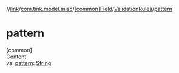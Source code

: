 //[link](../../../index.md)/[com.tink.model.misc](../../index.md)/[[common]Field](../index.md)/[ValidationRules](index.md)/[pattern](pattern.md)



# pattern  
[common]  
Content  
val [pattern](pattern.md): [String](https://kotlinlang.org/api/latest/jvm/stdlib/kotlin/-string/index.html)  



